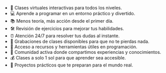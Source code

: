 - 🚀 Clases virtuales interactivas para todos los niveles.
- 💻 Aprende a programar en un entorno práctico y divertido.
- 📚 Menos teoría, más acción desde el primer día.
- 🛠️ Revisión de ejercicios para mejorar tus habilidades.
- ⏰ Atención 24/7 para resolver tus dudas al instante.
- 🎥 Grabaciones de clases disponibles para que no te pierdas nada.
- 🌟 Acceso a recursos y herramientas útiles en programación.
- 🎉 Comunidad activa donde compartimos experiencias y conocimientos.
- 💰 Clases a solo 1 sol para que aprender sea accesible.
- 🥳 Proyectos prácticos que te preparan para el mundo real.

<!---
FLEXIQcode/FLEXIQcode is a ✨ special ✨ repository because its `README.md` (this file) appears on your GitHub profile.
You can click the Preview link to take a look at your changes.
--->
